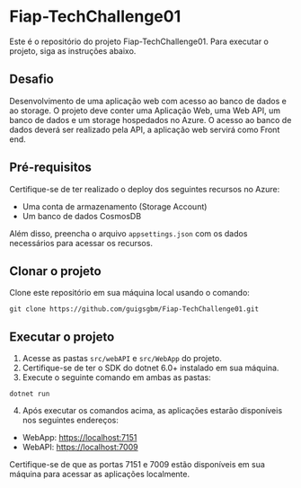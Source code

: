 # Fiap-TechChallenge01

Este é o repositório do projeto Fiap-TechChallenge01. Para executar o projeto, siga as instruções abaixo.

## Desafio

Desenvolvimento de uma aplicação web com acesso ao banco de dados e ao storage. O projeto deve conter uma Aplicação Web, uma Web API, um banco de dados e um storage hospedados no Azure. O acesso ao banco de dados deverá ser realizado pela API, a aplicação web servirá como Front end.

## Pré-requisitos

Certifique-se de ter realizado o deploy dos seguintes recursos no Azure:

- Uma conta de armazenamento (Storage Account)
- Um banco de dados CosmosDB

Além disso, preencha o arquivo `appsettings.json` com os dados necessários para acessar os recursos.

## Clonar o projeto

Clone este repositório em sua máquina local usando o comando:

`git clone https://github.com/guigsgbm/Fiap-TechChallenge01.git`

## Executar o projeto

1. Acesse as pastas `src/webAPI` e `src/WebApp` do projeto.
2. Certifique-se de ter o SDK do dotnet 6.0+ instalado em sua máquina.
3. Execute o seguinte comando em ambas as pastas:

`dotnet run`

4. Após executar os comandos acima, as aplicações estarão disponíveis nos seguintes endereços:

- WebApp: [https://localhost:7151](http://localhost:7151)
- WebAPI: [https://localhost:7009](http://localhost:7009)

Certifique-se de que as portas 7151 e 7009 estão disponíveis em sua máquina para acessar as aplicações localmente.
